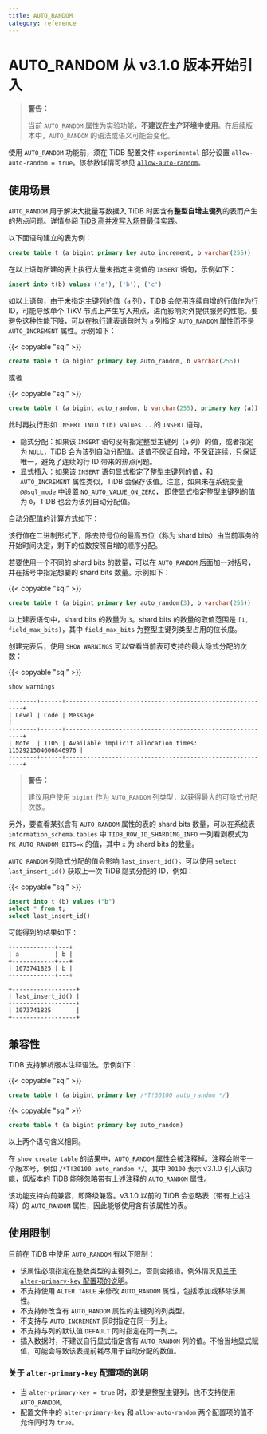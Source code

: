 ```yaml
---
title: AUTO_RANDOM
category: reference
---
```


# AUTO_RANDOM <span class="version-mark">从 v3.1.0 版本开始引入</span>

> **警告：**
>
> 当前 `AUTO_RANDOM` 属性为实验功能，**不建议在生产环境中使用**。在后续版本中，`AUTO_RANDOM` 的语法或语义可能会变化。

使用 `AUTO_RANDOM` 功能前，须在 TiDB 配置文件 `experimental` 部分设置 `allow-auto-random = true`。该参数详情可参见 [`allow-auto-random`](/tidb-configuration-file.md#allow-auto-random)。

## 使用场景

`AUTO_RANDOM` 用于解决大批量写数据入 TiDB 时因含有**整型自增主键列**的表而产生的热点问题。详情参阅 [TiDB 高并发写入场景最佳实践](/best-practices/high-concurrency-best-practices.md)。

以下面语句建立的表为例：

```sql
create table t (a bigint primary key auto_increment, b varchar(255))
```

在以上语句所建的表上执行大量未指定主键值的 `INSERT` 语句，示例如下：

```sql
insert into t(b) values ('a'), ('b'), ('c')
```

如以上语句，由于未指定主键列的值（`a` 列），TiDB 会使用连续自增的行值作为行 ID，可能导致单个 TiKV 节点上产生写入热点，进而影响对外提供服务的性能。要避免这种性能下降，可以在执行建表语句时为 `a` 列指定 `AUTO_RANDOM` 属性而不是 `AUTO_INCREMENT` 属性。示例如下：

{{< copyable "sql" >}}

```sql
create table t (a bigint primary key auto_random, b varchar(255))
```

或者

{{< copyable "sql" >}}

```sql
create table t (a bigint auto_random, b varchar(255), primary key (a))
```

此时再执行形如 `INSERT INTO t(b) values...` 的 `INSERT` 语句。

+ 隐式分配：如果该 `INSERT` 语句没有指定整型主键列（`a` 列）的值，或者指定为 `NULL`，TiDB 会为该列自动分配值。该值不保证自增，不保证连续，只保证唯一，避免了连续的行 ID 带来的热点问题。
+ 显式插入：如果该 `INSERT` 语句显式指定了整型主键列的值，和 `AUTO_INCREMENT` 属性类似，TiDB 会保存该值。注意，如果未在系统变量 `@@sql_mode` 中设置 `NO_AUTO_VALUE_ON_ZERO`， 即使显式指定整型主键列的值为 `0`，TiDB 也会为该列自动分配值。

自动分配值的计算方式如下：

该行值在二进制形式下，除去符号位的最高五位（称为 shard bits）由当前事务的开始时间决定，剩下的位数按照自增的顺序分配。

若要使用一个不同的 shard bits 的数量，可以在 `AUTO_RANDOM` 后面加一对括号，并在括号中指定想要的 shard bits 数量。示例如下：

{{< copyable "sql" >}}

```sql
create table t (a bigint primary key auto_random(3), b varchar(255))
```

以上建表语句中，shard bits 的数量为 `3`。shard bits 的数量的取值范围是 `[1, field_max_bits)`，其中 `field_max_bits` 为整型主键列类型占用的位长度。

创建完表后，使用 `SHOW WARNINGS` 可以查看当前表可支持的最大隐式分配的次数：

{{< copyable "sql" >}}

```sql
show warnings
```

```
+-------+------+----------------------------------------------------------+
| Level | Code | Message                                                  |
+-------+------+----------------------------------------------------------+
| Note  | 1105 | Available implicit allocation times: 1152921504606846976 |
+-------+------+----------------------------------------------------------+

```

> **警告：**
>
> 建议用户使用 `bigint` 作为 `AUTO_RANDOM` 列类型，以获得最大的可隐式分配次数。

另外，要查看某张含有 `AUTO_RANDOM` 属性的表的 shard bits 数量，可以在系统表 `information_schema.tables` 中 `TIDB_ROW_ID_SHARDING_INFO` 一列看到模式为 `PK_AUTO_RANDOM_BITS=x` 的值，其中 `x` 为 shard bits 的数量。

`AUTO RANDOM` 列隐式分配的值会影响 `last_insert_id()`。可以使用 `select last_insert_id()` 获取上一次 TiDB 隐式分配的 ID，例如：

{{< copyable "sql" >}}

```sql
insert into t (b) values ("b")
select * from t;
select last_insert_id()
```

可能得到的结果如下：

```
+------------+---+
| a          | b |
+------------+---+
| 1073741825 | b |
+------------+---+

+------------------+
| last_insert_id() |
+------------------+
| 1073741825       |
+------------------+
```

## 兼容性

TiDB 支持解析版本注释语法。示例如下：

{{< copyable "sql" >}}

```sql
create table t (a bigint primary key /*T!30100 auto_random */)
```

{{< copyable "sql" >}}

```sql
create table t (a bigint primary key auto_random)
```

以上两个语句含义相同。

在 `show create table` 的结果中，`AUTO_RANDOM` 属性会被注释掉。注释会附带一个版本号，例如 `/*T!30100 auto_random */`。其中 `30100` 表示 v3.1.0 引入该功能，低版本的 TiDB 能够忽略带有上述注释的 `AUTO_RANDOM` 属性。

该功能支持向前兼容，即降级兼容。v3.1.0 以前的 TiDB 会忽略表（带有上述注释）的 `AUTO_RANDOM` 属性，因此能够使用含有该属性的表。

## 使用限制

目前在 TiDB 中使用 `AUTO_RANDOM` 有以下限制：

- 该属性必须指定在整数类型的主键列上，否则会报错。例外情况见[关于 `alter-primary-key` 配置项的说明](#关于-alter-primary-key-配置项的说明)。
- 不支持使用 `ALTER TABLE` 来修改 `AUTO_RANDOM` 属性，包括添加或移除该属性。
- 不支持修改含有 `AUTO_RANDOM` 属性的主键列的列类型。
- 不支持与 `AUTO_INCREMENT` 同时指定在同一列上。
- 不支持与列的默认值 `DEFAULT` 同时指定在同一列上。
- 插入数据时，不建议自行显式指定含有 `AUTO_RANDOM` 列的值。不恰当地显式赋值，可能会导致该表提前耗尽用于自动分配的数值。

### 关于 `alter-primary-key` 配置项的说明

- 当 `alter-primary-key = true` 时，即使是整型主键列，也不支持使用 `AUTO_RANDOM`。
- 配置文件中的 `alter-primary-key` 和 `allow-auto-random` 两个配置项的值不允许同时为 `true`。

